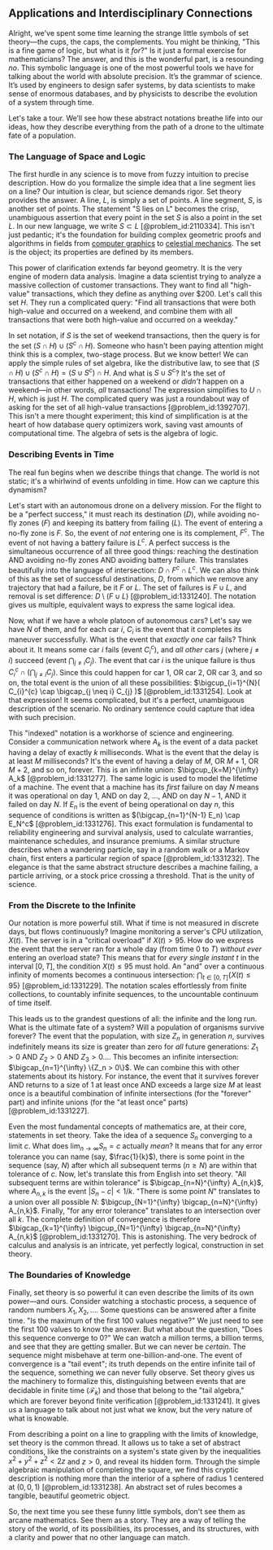## Applications and Interdisciplinary Connections

Alright, we've spent some time learning the strange little symbols of set theory—the cups, the caps, the complements. You might be thinking, "This is a fine game of logic, but what is it *for*?" Is it just a formal exercise for mathematicians? The answer, and this is the wonderful part, is a resounding *no*. This symbolic language is one of the most powerful tools we have for talking about the world with absolute precision. It’s the grammar of science. It’s used by engineers to design safer systems, by data scientists to make sense of enormous databases, and by physicists to describe the evolution of a system through time.

Let's take a tour. We’ll see how these abstract notations breathe life into our ideas, how they describe everything from the path of a drone to the ultimate fate of a population.

### The Language of Space and Logic

The first hurdle in any science is to move from fuzzy intuition to precise description. How do you formalize the simple idea that a line segment lies on a line? Our intuition is clear, but science demands rigor. Set theory provides the answer. A line, $L$, is simply a set of points. A line segment, $S$, is another set of points. The statement "S lies on L" becomes the crisp, unambiguous assertion that every point in the set $S$ is also a point in the set $L$. In our new language, we write $S \subset L$ [@problem_id:2110334]. This isn't just pedantic; it's the foundation for building complex geometric proofs and algorithms in fields from [computer graphics](@article_id:147583) to [celestial mechanics](@article_id:146895). The set is the object; its properties are defined by its members.

This power of clarification extends far beyond geometry. It is the very engine of modern data analysis. Imagine a data scientist trying to analyze a massive collection of customer transactions. They want to find all "high-value" transactions, which they define as anything over $200. Let's call this set $H$. They run a complicated query: "Find all transactions that were both high-value and occurred on a weekend, and combine them with all transactions that were both high-value and occurred on a weekday."

In set notation, if $S$ is the set of weekend transactions, then the query is for the set $(S \cap H) \cup (S^c \cap H)$. Someone who hasn't been paying attention might think this is a complex, two-stage process. But we know better! We can apply the simple rules of set algebra, like the distributive law, to see that $(S \cap H) \cup (S^c \cap H) = (S \cup S^c) \cap H$. And what is $S \cup S^c$? It's the set of transactions that either happened on a weekend or *didn't* happen on a weekend—in other words, *all* transactions! The expression simplifies to $U \cap H$, which is just $H$. The complicated query was just a roundabout way of asking for the set of all high-value transactions [@problem_id:1392707]. This isn't a mere thought experiment; this kind of simplification is at the heart of how database query optimizers work, saving vast amounts of computational time. The algebra of sets is the algebra of logic.

### Describing Events in Time

The real fun begins when we describe things that change. The world is not static; it's a whirlwind of events unfolding in time. How can we capture this dynamism?

Let's start with an autonomous drone on a delivery mission. For the flight to be a "perfect success," it must reach its destination ($D$), while avoiding no-fly zones ($F$) and keeping its battery from failing ($L$). The event of entering a no-fly zone is $F$. So, the event of *not* entering one is its complement, $F^c$. The event of not having a battery failure is $L^c$. A perfect success is the simultaneous occurrence of all three good things: reaching the destination AND avoiding no-fly zones AND avoiding battery failure. This translates beautifully into the language of intersection: $D \cap F^c \cap L^c$. We can also think of this as the set of successful destinations, $D$, from which we remove any trajectory that had a failure, be it $F$ or $L$. The set of failures is $F \cup L$, and removal is set difference: $D \setminus (F \cup L)$ [@problem_id:1331240]. The notation gives us multiple, equivalent ways to express the same logical idea.

Now, what if we have a whole platoon of autonomous cars? Let's say we have $N$ of them, and for each car $i$, $C_i$ is the event that it completes its maneuver successfully. What is the event that *exactly one* car fails? Think about it. It means some car $i$ fails (event $C_i^c$), and *all other* cars $j$ (where $j \neq i$) succeed (event $\bigcap_{j \neq i} C_j$). The event that car $i$ is the unique failure is thus $C_i^c \cap (\bigcap_{j \neq i} C_j)$. Since this could happen for car 1, OR car 2, OR car 3, and so on, the total event is the union of all these possibilities: $\bigcup_{i=1}^{N}( C_{i}^{c} \cap \bigcap_{j \neq i} C_{j} )$ [@problem_id:1331254]. Look at that expression! It seems complicated, but it's a perfect, unambiguous description of the scenario. No ordinary sentence could capture that idea with such precision.

This "indexed" notation is a workhorse of science and engineering. Consider a communication network where $A_k$ is the event of a data packet having a delay of exactly $k$ milliseconds. What is the event that the delay is at least $M$ milliseconds? It's the event of having a delay of $M$, OR $M+1$, OR $M+2$, and so on, forever. This is an infinite union: $\bigcup_{k=M}^{\infty} A_k$ [@problem_id:1331277]. The same logic is used to model the lifetime of a machine. The event that a machine has its *first* failure on day $N$ means it was operational on day 1, AND on day 2, ..., AND on day $N-1$, AND it failed on day $N$. If $E_n$ is the event of being operational on day $n$, this sequence of conditions is written as $(\bigcap_{n=1}^{N-1} E_n) \cap E_N^c$ [@problem_id:1331276]. This exact formulation is fundamental to reliability engineering and survival analysis, used to calculate warranties, maintenance schedules, and insurance premiums. A similar structure describes when a wandering particle, say in a random walk or a Markov chain, first enters a particular region of space [@problem_id:1331232]. The elegance is that the same abstract structure describes a machine failing, a particle arriving, or a stock price crossing a threshold. That is the unity of science.

### From the Discrete to the Infinite

Our notation is more powerful still. What if time is not measured in discrete days, but flows continuously? Imagine monitoring a server's CPU utilization, $X(t)$. The server is in a "critical overload" if $X(t) > 95$. How do we express the event that the server ran for a whole day (from time $0$ to $T$) *without ever* entering an overload state? This means that for *every single instant* $t$ in the interval $[0, T]$, the condition $X(t) \le 95$ must hold. An "and" over a continuous infinity of moments becomes a continuous intersection: $\bigcap_{t \in [0, T]} \{X(t) \le 95\}$ [@problem_id:1331229]. The notation scales effortlessly from finite collections, to countably infinite sequences, to the uncountable continuum of time itself.

This leads us to the grandest questions of all: the infinite and the long run. What is the ultimate fate of a system? Will a population of organisms survive forever? The event that the population, with size $Z_n$ in generation $n$, survives indefinitely means its size is greater than zero for *all* future generations: $Z_1>0$ AND $Z_2>0$ AND $Z_3>0 \dots$. This becomes an infinite intersection: $\bigcap_{n=1}^{\infty} \{Z_n > 0\}$. We can combine this with other statements about its history. For instance, the event that it survives forever AND returns to a size of 1 at least once AND exceeds a large size $M$ at least once is a beautiful combination of infinite intersections (for the "forever" part) and infinite unions (for the "at least once" parts) [@problem_id:1331227].

Even the most fundamental concepts of mathematics are, at their core, statements in set theory. Take the idea of a sequence $S_n$ converging to a limit $c$. What does $\lim_{n \to \infty} S_n = c$ actually *mean*? It means that for any error tolerance you can name (say, $\frac{1}{k}$), there is some point in the sequence (say, $N$) after which all subsequent terms ($n \ge N$) are within that tolerance of $c$. Now, let's translate this from English into set theory. "All subsequent terms are within tolerance" is $\bigcap_{n=N}^{\infty} A_{n,k}$, where $A_{n,k}$ is the event $|S_n - c| < 1/k$. "There is some point $N$" translates to a union over all possible $N$: $\bigcup_{N=1}^{\infty} \bigcap_{n=N}^{\infty} A_{n,k}$. Finally, "for any error tolerance" translates to an intersection over all $k$. The complete definition of convergence is therefore $\bigcap_{k=1}^{\infty} \bigcup_{N=1}^{\infty} \bigcap_{n=N}^{\infty} A_{n,k}$ [@problem_id:1331270]. This is astonishing. The very bedrock of calculus and analysis is an intricate, yet perfectly logical, construction in set theory.

### The Boundaries of Knowledge

Finally, set theory is so powerful it can even describe the limits of its own power—and ours. Consider watching a stochastic process, a sequence of random numbers $X_1, X_2, \dots$. Some questions can be answered after a finite time. "Is the maximum of the first 100 values negative?" We just need to see the first 100 values to know the answer. But what about the question, "Does this sequence converge to 0?" We can watch a million terms, a billion terms, and see that they are getting smaller. But we can never be *certain*. The sequence might misbehave at term one-billion-and-one. The event of convergence is a "tail event"; its truth depends on the entire infinite tail of the sequence, something we can never fully observe. Set theory gives us the machinery to formalize this, distinguishing between events that are decidable in finite time ($\mathcal{F}_k$) and those that belong to the "tail algebra," which are forever beyond finite verification [@problem_id:1331241]. It gives us a language to talk about not just what we know, but the very nature of what is knowable.

From describing a point on a line to grappling with the limits of knowledge, set theory is the common thread. It allows us to take a set of abstract conditions, like the constraints on a system's state given by the inequalities $x^2 + y^2 + z^2 \lt 2z$ and $z \gt 0$, and reveal its hidden form. Through the simple algebraic manipulation of completing the square, we find this cryptic description is nothing more than the interior of a sphere of radius 1 centered at $(0, 0, 1)$ [@problem_id:1331238]. An abstract set of rules becomes a tangible, beautiful geometric object.

So, the next time you see these funny little symbols, don't see them as arcane mathematics. See them as a story. They are a way of telling the story of the world, of its possibilities, its processes, and its structures, with a clarity and power that no other language can match.